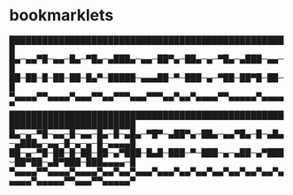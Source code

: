 # bookmarklets

███████████████████████████████████████████████████
█▄─▄▄▀█─▄▄─█▄─▀█▄─▄███▄─▄▄─██▀▄─██▄─▄─▀█▄─▄███─▄▄─█
██─██─█─██─██─█▄▀─█████─▄▄▄██─▀─███─▄─▀██─██▀█─██─█
▀▄▄▄▄▀▀▄▄▄▄▀▄▄▄▀▀▄▄▀▀▀▄▄▄▀▀▀▄▄▀▄▄▀▄▄▄▄▀▀▄▄▄▄▄▀▄▄▄▄▀
█████████████████████████████████████████████████████████████████████████
█▄─▄─▀█─▄▄─█─▄▄─█▄─█─▄█▄─▀█▀─▄██▀▄─██▄─▄▄▀█▄─█─▄█▄─▄███▄─▄▄─█─▄─▄─█─▄▄▄▄█
██─▄─▀█─██─█─██─██─▄▀███─█▄█─███─▀─███─▄─▄██─▄▀███─██▀██─▄█▀███─███▄▄▄▄─█
▀▄▄▄▄▀▀▄▄▄▄▀▄▄▄▄▀▄▄▀▄▄▀▄▄▄▀▄▄▄▀▄▄▀▄▄▀▄▄▀▄▄▀▄▄▀▄▄▀▄▄▄▄▄▀▄▄▄▄▄▀▀▄▄▄▀▀▄▄▄▄▄▀

